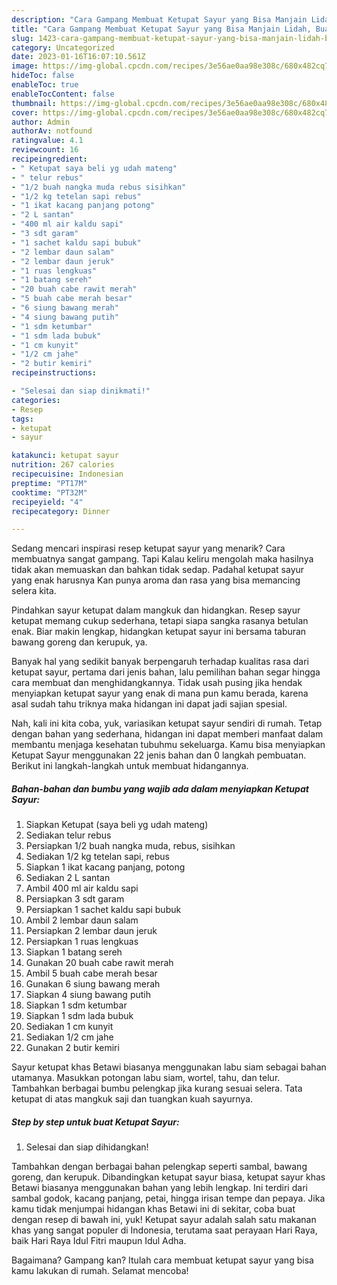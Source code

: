```yaml
---
description: "Cara Gampang Membuat Ketupat Sayur yang Bisa Manjain Lidah, Buat Buka Puasa}"
title: "Cara Gampang Membuat Ketupat Sayur yang Bisa Manjain Lidah, Buat Buka Puasa}"
slug: 1423-cara-gampang-membuat-ketupat-sayur-yang-bisa-manjain-lidah-buat-buka-puasa
category: Uncategorized
date: 2023-01-16T16:07:10.561Z
image: https://img-global.cpcdn.com/recipes/3e56ae0aa98e308c/680x482cq70/ketupat-sayur-foto-resep-utama.jpg
hideToc: false
enableToc: true
enableTocContent: false
thumbnail: https://img-global.cpcdn.com/recipes/3e56ae0aa98e308c/680x482cq70/ketupat-sayur-foto-resep-utama.jpg
cover: https://img-global.cpcdn.com/recipes/3e56ae0aa98e308c/680x482cq70/ketupat-sayur-foto-resep-utama.jpg
author: Admin
authorAv: notfound
ratingvalue: 4.1
reviewcount: 16
recipeingredient:
- " Ketupat saya beli yg udah mateng"
- " telur rebus"
- "1/2 buah nangka muda rebus sisihkan"
- "1/2 kg tetelan sapi rebus"
- "1 ikat kacang panjang potong"
- "2 L santan"
- "400 ml air kaldu sapi"
- "3 sdt garam"
- "1 sachet kaldu sapi bubuk"
- "2 lembar daun salam"
- "2 lembar daun jeruk"
- "1 ruas lengkuas"
- "1 batang sereh"
- "20 buah cabe rawit merah"
- "5 buah cabe merah besar"
- "6 siung bawang merah"
- "4 siung bawang putih"
- "1 sdm ketumbar"
- "1 sdm lada bubuk"
- "1 cm kunyit"
- "1/2 cm jahe"
- "2 butir kemiri"
recipeinstructions:

- "Selesai dan siap dinikmati!"
categories:
- Resep
tags:
- ketupat
- sayur

katakunci: ketupat sayur 
nutrition: 267 calories
recipecuisine: Indonesian
preptime: "PT17M"
cooktime: "PT32M"
recipeyield: "4"
recipecategory: Dinner

---
```



Sedang mencari inspirasi resep ketupat sayur yang menarik? Cara membuatnya sangat gampang. Tapi Kalau keliru mengolah maka hasilnya tidak akan memuaskan dan bahkan tidak sedap. Padahal ketupat sayur yang enak harusnya Kan punya aroma dan rasa yang bisa memancing selera kita.


Pindahkan sayur ketupat dalam mangkuk dan hidangkan. Resep sayur ketupat memang cukup sederhana, tetapi siapa sangka rasanya betulan enak. Biar makin lengkap, hidangkan ketupat sayur ini bersama taburan bawang goreng dan kerupuk, ya.

Banyak hal yang sedikit banyak berpengaruh terhadap kualitas rasa dari ketupat sayur, pertama dari jenis bahan, lalu pemilihan bahan segar hingga cara membuat dan menghidangkannya. Tidak usah pusing jika hendak menyiapkan ketupat sayur yang enak di mana pun kamu berada, karena asal sudah tahu triknya maka hidangan ini dapat jadi sajian spesial.


Nah, kali ini kita coba, yuk, variasikan ketupat sayur sendiri di rumah. Tetap dengan bahan yang sederhana, hidangan ini dapat memberi manfaat dalam membantu menjaga kesehatan tubuhmu sekeluarga. Kamu bisa menyiapkan Ketupat Sayur menggunakan 22 jenis bahan dan 0 langkah pembuatan. Berikut ini langkah-langkah untuk membuat hidangannya.

<!--inarticleads1-->

##### Bahan-bahan dan bumbu yang wajib ada dalam menyiapkan Ketupat Sayur:

1. Siapkan  Ketupat (saya beli yg udah mateng)
1. Sediakan  telur rebus
1. Persiapkan 1/2 buah nangka muda, rebus, sisihkan
1. Sediakan 1/2 kg tetelan sapi, rebus
1. Siapkan 1 ikat kacang panjang, potong
1. Sediakan 2 L santan
1. Ambil 400 ml air kaldu sapi
1. Persiapkan 3 sdt garam
1. Persiapkan 1 sachet kaldu sapi bubuk
1. Ambil 2 lembar daun salam
1. Persiapkan 2 lembar daun jeruk
1. Persiapkan 1 ruas lengkuas
1. Siapkan 1 batang sereh
1. Gunakan 20 buah cabe rawit merah
1. Ambil 5 buah cabe merah besar
1. Gunakan 6 siung bawang merah
1. Siapkan 4 siung bawang putih
1. Siapkan 1 sdm ketumbar
1. Siapkan 1 sdm lada bubuk
1. Sediakan 1 cm kunyit
1. Sediakan 1/2 cm jahe
1. Gunakan 2 butir kemiri


Sayur ketupat khas Betawi biasanya menggunakan labu siam sebagai bahan utamanya. Masukkan potongan labu siam, wortel, tahu, dan telur. Tambahkan berbagai bumbu pelengkap jika kurang sesuai selera. Tata ketupat di atas mangkuk saji dan tuangkan kuah sayurnya. 

<!--inarticleads2-->

##### Step by step untuk buat Ketupat Sayur:


1. Selesai dan siap dihidangkan!

Tambahkan dengan berbagai bahan pelengkap seperti sambal, bawang goreng, dan kerupuk. Dibandingkan ketupat sayur biasa, ketupat sayur khas Betawi biasanya menggunakan bahan yang lebih lengkap. Ini terdiri dari sambal godok, kacang panjang, petai, hingga irisan tempe dan pepaya. Jika kamu tidak menjumpai hidangan khas Betawi ini di sekitar, coba buat dengan resep di bawah ini, yuk! Ketupat sayur adalah salah satu makanan khas yang sangat populer di Indonesia, terutama saat perayaan Hari Raya, baik Hari Raya Idul Fitri maupun Idul Adha. 

Bagaimana? Gampang kan? Itulah cara membuat ketupat sayur yang bisa kamu lakukan di rumah. Selamat mencoba!
